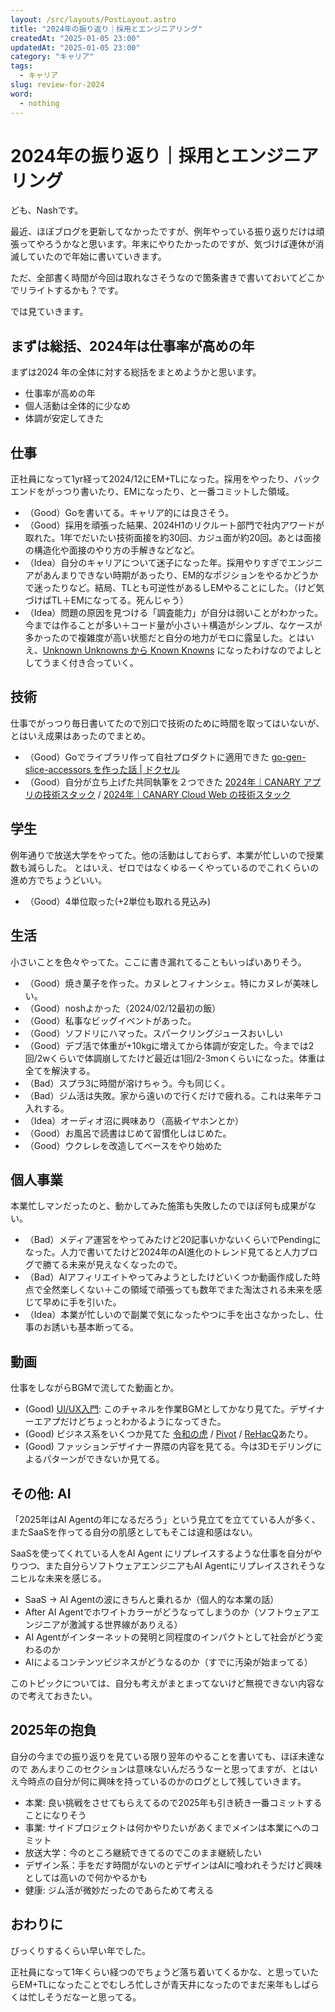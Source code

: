 ```yaml
---
layout: /src/layouts/PostLayout.astro
title: "2024年の振り返り｜採用とエンジニアリング"
createdAt: "2025-01-05 23:00"
updatedAt: "2025-01-05 23:00"
category: "キャリア"
tags:
  - キャリア
slug: review-for-2024
word:
  - nothing
---
```


# 2024年の振り返り｜採用とエンジニアリング

ども、Nashです。

最近、ほぼブログを更新してなかったですが、例年やっている振り返りだけは頑張ってやろうかなと思います。年末にやりたかったのですが、気づけば連休が消滅していたので年始に書いていきます。

ただ、全部書く時間が今回は取れなさそうなので箇条書きで書いておいてどこかでリライトするかも？です。

では見ていきます。

## まずは総括、2024年は仕事率が高めの年

まずは2024 年の全体に対する総括をまとめようかと思います。

- 仕事率が高めの年
- 個人活動は全体的に少なめ
- 体調が安定してきた

## 仕事

正社員になって1yr経って2024/12にEM+TLになった。採用をやったり、バックエンドをがっつり書いたり、EMになったり、と一番コミットした領域。

- （Good）Goを書いてる。キャリア的には良さそう。
- （Good）採用を頑張った結果、2024H1のリクルート部門で社内アワードが取れた。1年でだいたい技術面接を約30回、カジュ面が約20回。あとは面接の構造化や面接のやり方の手解きなどなど。
- （Idea）自分のキャリアについて迷子になった年。採用やりすぎでエンジニアがあんまりできない時期があったり、EM的なポジションをやるかどうかで迷ったりなど。結局、TLとも可逆性があるしEMやることにした。（けど気づけばTL＋EMになってる。死んじゃう）
- （Idea）問題の原因を見つける「調査能力」が自分は弱いことがわかった。今までは作ることが多い＋コード量が小さい＋構造がシンプル、なケースが多かったので複雑度が高い状態だと自分の地力がモロに露呈した。とはいえ、[Unknown Unknowns から Known Knowns](https://data.wingarc.com/unknown-unknown-23097) になったわけなのでよしとしてうまく付き合っていく。

## 技術

仕事でがっつり毎日書いてたので別口で技術のために時間を取ってはいないが、とはいえ成果はあったのでまとめ。

- （Good）Goでライブラリ作って自社プロダクトに適用できた [go-gen-slice-accessors を作った話 | ドクセル](https://www.docswell.com/s/snamiki1212/K22NMR-go-gen-slice-accessors-create/1)
- （Good）自分が立ち上げた共同執筆を２つできた [2024年｜CANARY アプリの技術スタック](https://zenn.dev/canary_techblog/articles/0cd332e5ae0112) / [2024年｜CANARY Cloud Web の技術スタック](https://zenn.dev/canary_techblog/articles/a87e3053949d10)

## 学生

例年通りで放送大学をやってた。他の活動はしておらず、本業が忙しいので授業数も減らした。
とはいえ、ゼロではなくゆるーくやっているのでこれくらいの進め方でちょうどいい。

- （Good）4単位取った(+2単位も取れる見込み)

## 生活

小さいことを色々やってた。ここに書き漏れてることもいっぱいありそう。

- （Good）焼き菓子を作った。カヌレとフィナンシェ。特にカヌレが美味しい。
- （Good）noshよかった（2024/02/12最初の飯）
- （Good）私事なビッグイベントがあった。
- （Good）ソフドリにハマった。スパークリングジュースおいしい
- （Good）デブ活で体重が+10kgに増えてから体調が安定した。今までは2回/2wくらいで体調崩してたけど最近は1回/2-3monくらいになった。体重は全てを解決する。
- （Bad）スプラ3に時間が溶けちゃう。今も同じく。
- （Bad）ジム活は失敗。家から遠いので行くだけで疲れる。これは来年テコ入れする。
- （Idea）オーディオ沼に興味あり（高級イヤホンとか）
- （Good）お風呂で読書はじめて習慣化しはじめた。
- （Good）ウクレレを改造してベースをやり始めた

## 個人事業

本業忙しマンだったのと、動かしてみた施策も失敗したのでほぼ何も成果がない。

- （Bad）メディア運営をやってみたけど20記事いかないくらいでPendingになった。人力で書いてたけど2024年のAI進化のトレンド見てると人力ブログで勝てる未来が見えなくなったので。
- （Bad）AIアフィリエイトやってみようとしたけどいくつか動画作成した時点で全然楽しくない＋この領域で頑張っても数年でまた淘汰される未来を感じて早めに手を引いた。
- （Idea）本業が忙しいので副業で気になったやつに手を出さなかったし、仕事のお誘いも基本断ってる。

## 動画

仕事をしながらBGMで流してた動画とか。

- (Good) [UI/UX入門](https://www.youtube.com/@bono-oo): このチャネルを作業BGMとしてかなり見てた。デザイナーエアプだけどちょっとわかるようになってきた。
- (Good) ビジネス系をいくつか見てた [令和の虎](https://www.youtube.com/@reiwanotora) / [Pivot](https://www.youtube.com/@pivot00) / [ReHacQ](https://www.youtube.com/@rehacq)あたり。
- (Good) ファッションデザイナー界隈の内容を見てる。今は3Dモデリングによるパターンができないか見てる。

## その他: AI

「2025年はAI Agentの年になるだろう」という見立てを立てている人が多く、またSaaSを作ってる自分の肌感としてもそこは違和感はない。

SaaSを使ってくれている人をAI Agent にリプレイスするような仕事を自分がやりつつ、また自分らソフトウェアエンジニアもAI Agentにリプレイスされそうなニヒルな未来を感じる。

- SaaS -> AI Agentの波にきちんと乗れるか（個人的な本業の話）
- After AI Agentでホワイトカラーがどうなってしまうのか（ソフトウェアエンジニアが激減する世界線がありえる）
- AI Agentがインターネットの発明と同程度のインパクトとして社会がどう変わるのか
- AIによるコンテンツビジネスがどうなるのか（すでに汚染が始まってる）

このトピックについては、自分も考えがまとまってないけど無視できない内容なので考えておきたい。

## 2025年の抱負

自分の今までの振り返りを見ている限り翌年のやることを書いても、ほぼ未達なので
あんまりこのセクションは意味ないんだろうなーと思ってますが、とはいえ今時点の自分が何に興味を持っているのかのログとして残していきます。

- 本業: 良い挑戦をさせてもらえてるので2025年も引き続き一番コミットすることになりそう
- 事業: サイドプロジェクトは何かやりたいがあくまでメインは本業にへのコミット
- 放送大学：今のところ継続できてるのでこのまま継続したい
- デザイン系：手をだす時間がないのとデザインはAIに喰われそうだけど興味としては高いので何かやるかも
- 健康: ジム活が微妙だったのであらためて考える

## おわりに

びっくりするくらい早い年でした。

正社員になって1年くらい経つのでちょうど落ち着いてくるかな、と思っていたらEM+TLになったことでむしろ忙しさが青天井になったのでまだ来年もしばらくは忙しそうだなーと思ってる。
